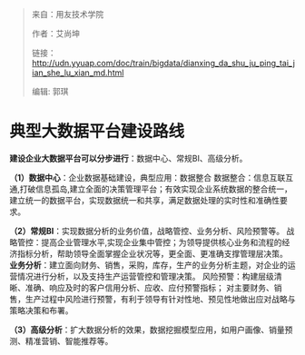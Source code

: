 > 来自：用友技术学院
> 
> 作者：艾尚坤
> 
> 链接：http://udn.yyuap.com/doc/train/bigdata/dianxing_da_shu_ju_ping_tai_jian_she_lu_xian_md.html
> 
> 编辑: 郭琪

# 典型大数据平台建设路线

**建设企业大数据平台可以分步进行**：数据中心、常规BI、高级分析。

**（1）数据中心**：企业数据基础建设，典型应用：数据整合
数据整合：信息互联互通,打破信息孤岛,建立全面的决策管理平台；有效实现企业系统数据的整合统一，建立统一的数据平台，实现数据统一和共享，满足数据处理的实时性和准确性要求。

**（2）常规BI**：实现数据分析的业务价值，战略管控、业务分析、风险预警等。
战略管控：提高企业管理水平,实现企业集中管控；为领导提供核心业务和流程的经济指标分析，帮助领导全面掌握企业状况等，更全面、更准确支撑管理层决策。
**业务分析**：建立面向财务、销售，采购，库存，生产的业务分析主题，对企业的运营情况进行分析，以及支持生产运营管控和管理决策。
风险预警：构建层级清晰、准确、响应及时的客户信用分析、应收、应付预警指标； 对主要财务、销售，生产过程中风险进行预警，有利于领导有针对性地、预见性地做出应对战略与策略决策和布署。

**（3）高级分析**：扩大数据分析的效果，数据挖掘模型应用，如用户画像、销量预测、精准营销、智能推荐等。

